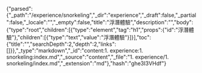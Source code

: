 {"parsed":{"_path":"/experience/snorkeling","_dir":"experience","_draft":false,"_partial":false,"_locale":"","_empty":false,"title":"浮潛體驗","description":"","body":{"type":"root","children":[{"type":"element","tag":"h1","props":{"id":"浮潛體驗"},"children":[{"type":"text","value":"浮潛體驗"}]}],"toc":{"title":"","searchDepth":2,"depth":2,"links":[]}},"_type":"markdown","_id":"content:1. experience:1. snorkeling:index.md","_source":"content","_file":"1. experience/1. snorkeling/index.md","_extension":"md"},"hash":"ghe3I3VHdf"}